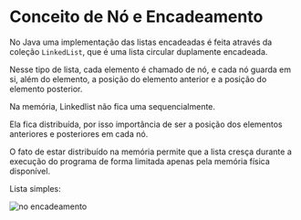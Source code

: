# Conceito de Nó e Encadeamento



No Java uma implementação das listas encadeadas é feita através da coleção `LinkedList`, que 
é uma lista circular duplamente encadeada. 

Nesse tipo de lista, cada elemento é chamado de nó,
e cada nó guarda em si, além do elemento, a posição do elemento anterior e a posição do elemento posterior.

 Na memória, Linkedlist não fica uma sequencialmente.
 
 Ela fica distribuída, por isso importância de ser a posição
 dos elementos anteriores e posteriores em cada nó. 
 
 O fato de estar distribuído na memória permite que a lista
 cresça durante a execução do programa de forma limitada apenas pela memória física disponível.
 
 Lista simples:
 
 ![no encadeamento](https://user-images.githubusercontent.com/106537496/193588349-bfa12a35-a532-4f12-9106-010c210dc99c.png)

